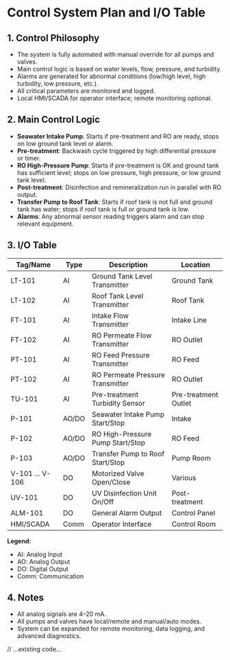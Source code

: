 # Control System Plan and I/O Table

## 1. Control Philosophy
- The system is fully automated with manual override for all pumps and valves.
- Main control logic is based on water levels, flow, pressure, and turbidity.
- Alarms are generated for abnormal conditions (low/high level, high turbidity, low pressure, etc.).
- All critical parameters are monitored and logged.
- Local HMI/SCADA for operator interface; remote monitoring optional.

## 2. Main Control Logic
- **Seawater Intake Pump**: Starts if pre-treatment and RO are ready, stops on low ground tank level or alarm.
- **Pre-treatment**: Backwash cycle triggered by high differential pressure or timer.
- **RO High-Pressure Pump**: Starts if pre-treatment is OK and ground tank has sufficient level; stops on low pressure, high pressure, or low ground tank level.
- **Post-treatment**: Disinfection and remineralization run in parallel with RO output.
- **Transfer Pump to Roof Tank**: Starts if roof tank is not full and ground tank has water; stops if roof tank is full or ground tank is low.
- **Alarms**: Any abnormal sensor reading triggers alarm and can stop relevant equipment.

## 3. I/O Table
| Tag/Name                | Type      | Description                                 | Location                |
|-------------------------|-----------|---------------------------------------------|-------------------------|
| LT-101                  | AI        | Ground Tank Level Transmitter               | Ground Tank             |
| LT-102                  | AI        | Roof Tank Level Transmitter                 | Roof Tank               |
| FT-101                  | AI        | Intake Flow Transmitter                     | Intake Line             |
| FT-102                  | AI        | RO Permeate Flow Transmitter                | RO Outlet               |
| PT-101                  | AI        | RO Feed Pressure Transmitter                | RO Feed                 |
| PT-102                  | AI        | RO Permeate Pressure Transmitter            | RO Outlet               |
| TU-101                  | AI        | Pre-treatment Turbidity Sensor              | Pre-treatment Outlet    |
| P-101                   | AO/DO     | Seawater Intake Pump Start/Stop             | Intake                  |
| P-102                   | AO/DO     | RO High-Pressure Pump Start/Stop            | RO Feed                 |
| P-103                   | AO/DO     | Transfer Pump to Roof Start/Stop            | Pump Room               |
| V-101 ... V-106         | DO        | Motorized Valve Open/Close                  | Various                 |
| UV-101                  | DO        | UV Disinfection Unit On/Off                 | Post-treatment          |
| ALM-101                 | DO        | General Alarm Output                        | Control Panel           |
| HMI/SCADA               | Comm      | Operator Interface                          | Control Room            |

**Legend:**
- AI: Analog Input
- AO: Analog Output
- DO: Digital Output
- Comm: Communication

## 4. Notes
- All analog signals are 4–20 mA.
- All pumps and valves have local/remote and manual/auto modes.
- System can be expanded for remote monitoring, data logging, and advanced diagnostics.

// ...existing code...
